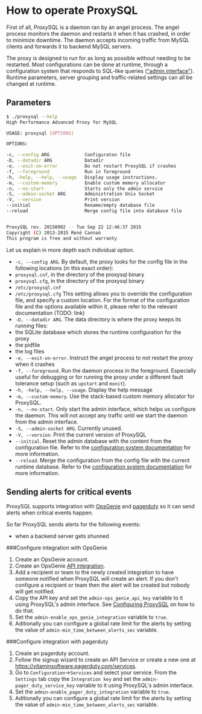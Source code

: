 How to operate ProxySQL
=======================

First of all, ProxySQL is a daemon ran by an angel process. The angel process monitors the daemon and restarts it when it has crashed, in order to minimize downtime. The daemon accepts incoming traffic from MySQL clients and forwards it to backend MySQL servers.

The proxy is designed to run for as long as possible without needing to be restarted. Most configurations can be done at runtime, through a configuration system that responds to SQL-like queries (["admin interface"](https://github.com/sysown/proxysql/blob/master/doc/admin_tables.md)). Runtime parameters, server grouping and traffic-related settings can all be changed at runtime.

Parameters
----------

```bash
$ ./proxysql --help
High Performance Advanced Proxy for MySQL

USAGE: proxysql [OPTIONS]

OPTIONS:

-c, --config ARG             Configuraton file
-D, --datadir ARG            Datadir
-e, --exit-on-error          Do not restart ProxySQL if crashes
-f, --foreground             Run in foreground
-h, -help, --help, --usage   Display usage instructions.
-m, --custom-memory          Enable custom memory allocator
-n, --no-start               Starts only the admin service
-S, --admin-socket ARG       Administration Unix Socket
-V, --version                Print version
--initial                    Rename/empty database file
--reload                     Merge config file into database file


ProxySQL rev. 20150902 -- Tue Sep 22 12:46:37 2015
Copyright (C) 2013-2015 René Cannaò
This program is free and without warranty
```

Let us explain in more depth each individual option.

* `-c, --config ARG`. By default, the proxy looks for the config file in the following locations (in this exact order):
 * `proxysql.cnf`, in the directory of the proxysql binary
 * `proxysql.cfg`, in the directory of the proxysql binary
 * `/etc/proxysql.cnf`
 * `/etc/proxysql.cfg`
 This setting allows you to override the configuration file, and specify a custom location. For the format of the configuration file and the options available within it, please refer to the relevant documentation (TODO: link)
* `-D, --datadir ARG`. The data directory is where the proxy keeps its running files:
 * the SQLite database which stores the runtime configuration for the proxy
 * the pidfile
 * the log files
* `-e, --exit-on-error`. Instruct the angel process to not restart the proxy when it crashes
* `-f, --foreground`. Run the daemon process in the foreground. Especially useful for debugging or for running the proxy under a different fault tolerance setup (such as `upstart` and `monit`).
* `-h, -help, --help, --usage`. Display the help message
* `-m, --custom-memory`. Use the stack-based custom memory allocator for ProxySQL.
* `-n, --no-start`. Only start the admin interface, which helps us configure the daemon. This will not accept any traffic until we start the daemon from the admin interface.
* `-S, --admin-socket ARG`. Currently unused.
* `-V, --version`. Print the current version of ProxySQL
* `--initial`. Reset the admin database with the content from the configuration file. Refer to the [configuration system documentation](https://github.com/sysown/proxysql/blob/master/doc/configuration_system.md) for more information.
* `--reload`. Merge the configuration from the config file with the current runtime database. Refer to the [configuration system documentation](https://github.com/sysown/proxysql/blob/master/doc/configuration_system.md) for more information.

Sending alerts for critical events
----------------------------------
ProxySQL supports integration with [OpsGenie](www.opsgenie.com) and [pagerduty](www.pagerduty.com) so it can send alerts when critical events happen.

So far ProxySQL sends alerts for the following events:
* when a backend server gets shunned

###Configure integration with OpsGenie
1. Create an OpsGenie account.
2. Create an OpsGenie [API integration](https://app.opsgenie.com/integration).
3. Add a recipient or team to the newly created integration to have someone notified when ProxySQL will create an alert. If you don't configure a recipient or team then the alert will be created but nobody will get notified.
4. Copy the API key and set the `admin-ops_genie_api_key` variable to it using ProxySQL's admin interface. See [Configuring ProxySQL](doc/configuration.md) on how to do that.
5. Set the `admin-enable_ops_genie_integration` variable to `true`.
6. Aditionally you can configure a global rate limit for the alerts by setting the value of `admin-min_time_between_alerts_sec` variable.

###Configure integration with pagerduty
1. Create an pagerduty account.
2. Follow the signup wizard to create an API Service or create a new one at <https://vitaminsoftware.pagerduty.com/services>.
3. Go to `Configuration`->`Services` and select your service. From the `Settings` tab copy the `Integration key` and set the `admin-pager_duty_service_key` variable to it using ProxySQL's admin interface.
5. Set the `admin-enable_pager_duty_integration` variable to `true`.
6. Aditionally you can configure a global rate limit for the alerts by setting the value of `admin-min_time_between_alerts_sec` variable.
